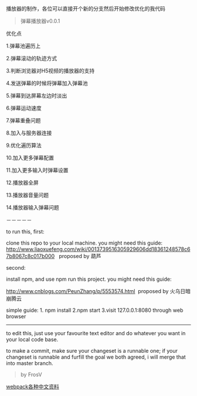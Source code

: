 
播放器的制作，各位可以直接开个新的分支然后开始修改优化的我代码


> 弹幕播放器v0.0.1

优化点

1.弹幕池遍历上

2.弹幕滚动的轨迹方式

3.判断浏览器对H5视频的播放器的支持

4.发送弹幕的时候将弹幕加入弹幕池

5.弹幕到达屏幕左边时淡出

6.弹幕运动速度

7.弹幕重叠问题

8.加入与服务器连接

9.优化遍历算法

10.加入更多弹幕配置

11.加入更多输入时弹幕设置

12.播放器全屏

13.播放器音量问题

14.播放器输入弹幕问题


 －－－－－ 
 
 to run this, first: 

 
 clone this repo to your local machine. you might need this guide: http://www.liaoxuefeng.com/wiki/0013739516305929606dd18361248578c67b8067c8c017b000   proposed by 葫芦 

 second: 
 
 
 install npm, and use npm run this project. you might need this guide: 
 
 http://www.cnblogs.com/PeunZhang/p/5553574.html  proposed by 火乌日暗崩腾云 

 simple guide:   1. npm install 2.npm start  3.visit 127.0.0.1:8080 through web browser

-------
 
 to edit this, just use your favourite text editor and do whatever you want in your local code base. 

 
 to make a commit, make sure your changeset is a runnable one; if your changeset is runnable and furfill the goal we both agreed, i will merge that into master branch. 


 > by FrosV 

 [webpack各种中文资料](http://www.cnblogs.com/vajoy/p/4650467.html)

